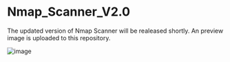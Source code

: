 # Nmap_Scanner_V2.0

The updated version of Nmap Scanner will be realeased shortly.
An preview image is uploaded to this repository.

![image](https://github.com/Srikanth-Rudrarapu/Nmap_Scanner_V2.0/assets/150809589/213010fd-e138-4c3a-9ab3-cfd4cacf1ec9)
